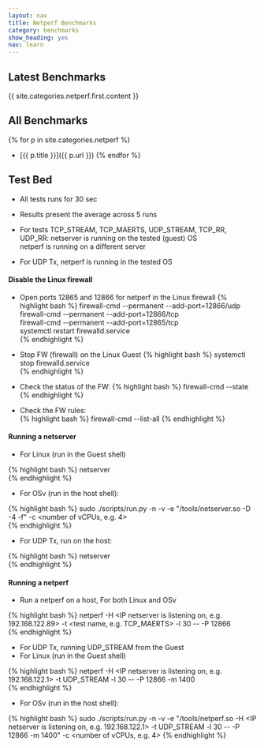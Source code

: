```yaml
---
layout: nav
title: Netperf Benchmarks
category: benchmarks
show_heading: yes
nav: learn
---
```


## Latest Benchmarks
{{ site.categories.netperf.first.content }}

## All Benchmarks
{% for p in site.categories.netperf %}
* [{{ p.title }}]({{ p.url }})
{% endfor %}

## Test Bed

* All tests runs for 30 sec

* Results present the average across 5 runs

* For tests TCP_STREAM, TCP_MAERTS, UDP_STREAM, TCP_RR, UDP_RR:
  netserver is running on the tested (guest) OS  
  netperf is running on a different server  

* For UDP Tx, netperf is running in the tested OS


#### Disable the Linux firewall
* Open ports 12865 and 12866 for netperf in the Linux firewall
{% highlight bash %}
    firewall-cmd --permanent --add-port=12866/udp  
    firewall-cmd --permanent --add-port=12866/tcp  
    firewall-cmd --permanent --add-port=12865/tcp  
    systemctl restart firewalld.service  
{% endhighlight %}

* Stop FW (firewall) on the Linux Guest
{% highlight bash %}
    systemctl stop firewalld.service  
{% endhighlight %}

* Check the status of the FW:
{% highlight bash %}
    firewall-cmd --state
{% endhighlight %}

* Check the FW rules:  
{% highlight bash %}
    firewall-cmd --list-all
{% endhighlight %}


#### Running a netserver  

* For Linux (run in the Guest shell)

{% highlight bash %}
    netserver  
{% endhighlight %}

* For OSv (run in the host shell): 

{% highlight bash %}
    sudo ./scripts/run.py -n -v -e "/tools/netserver.so -D -4 -f" -c <number of vCPUs, e.g. 4>  
{% endhighlight %}

* For UDP Tx, run on the host:  

{% highlight bash %}
    netserver  
{% endhighlight %}

#### Running a netperf  

* Run a netperf on a host, For both Linux and OSv  

{% highlight bash %}
    netperf -H <IP netserver is listening on, e.g. 192.168.122.89> -t <test name, e.g. TCP_MAERTS> -l 30 -- -P 12866  
{% endhighlight %}


* For UDP Tx, running UDP_STREAM from the Guest  
* For Linux (run in the Guest shell)  

{% highlight bash %}
    netperf -H <IP netserver is listening on, e.g. 192.168.122.1> -t UDP_STREAM -l 30 -- -P 12866 -m 1400  
{% endhighlight %}

* For OSv (run in the host shell):  

{% highlight bash %}
    sudo ./scripts/run.py -n -v -e "/tools/netperf.so -H <IP netserver is listening on, e.g. 192.168.122.1> -t UDP_STREAM -l 30 -- -P 12866 -m 1400" -c <number of vCPUs, e.g. 4>
{% endhighlight %}
